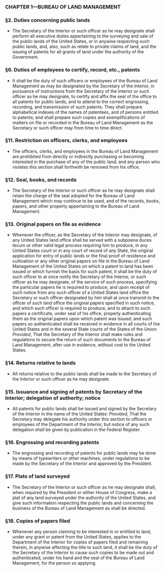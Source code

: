 ### **CHAPTER 1—BUREAU OF LAND MANAGEMENT**

### §2. Duties concerning public lands
* The Secretary of the Interior or such officer as he may designate shall perform all executive duties appertaining to the surveying and sale of the public lands of the United States, or in anywise respecting such public lands, and, also, such as relate to private claims of land, and the issuing of patents for all grants of land under the authority of the Government.

### §6. Duties of employees to certify, record, etc., patents
* It shall be the duty of such officers or employees of the Bureau of Land Management as may be designated by the Secretary of the Interior, in pursuance of instructions from the Secretary of the Interior or such officer as he may designate, to certify and affix the seal of the office to all patents for public lands, and to attend to the correct engrossing, recording, and transmission of such patents. They shall prepare alphabetical indexes of the names of patentees, and of persons entitled to patents; and shall prepare such copies and exemplifications of matters on file or recorded in the Bureau of Land Management as the Secretary or such officer may from time to time direct.

### §11. Restriction on officers, clerks, and employees
* The officers, clerks, and employees in the Bureau of Land Management are prohibited from directly or indirectly purchasing or becoming interested in the purchase of any of the public land; and any person who violates this section shall forthwith be removed from his office.

### §12. Seal, books, and records
* The Secretary of the Interior or such officer as he may designate shall retain the charge of the seal adopted for the Bureau of Land Management which may continue to be used, and of the records, books, papers, and other property appertaining to the Bureau of Land Management.

### §13. Original papers on file as evidence
* Whenever the officer, as the Secretary of the Interior may designate, of any United States land office shall be served with a subpoena duces tecum or other valid legal process requiring him to produce, in any United States court or in any court of record of any State, the original application for entry of public lands or the final proof of residence and cultivation or any other original papers on file in the Bureau of Land Management of the United States on which a patent to land has been issued or which furnish the basis for such patent, it shall be the duty of such officer to at once notify the Secretary of the Interior, or such officer as he may designate, of the service of such process, specifying the particular papers he is required to produce, and upon receipt of such notice from any such officer of a United States land office the Secretary or such officer designated by him shall at once transmit to the officer of such land office the original papers specified in such notice, and which such officer is required to produce, and to attach to such papers a certificate, under seal of his office, properly authenticating them as the original papers upon which patent was issued; and such papers so authenticated shall be received in evidence in all courts of the United States and in the several State courts of the States of the Union: _Provided_, That the Secretary of the Interior shall make rules and regulations to secure the return of such documents to the Bureau of Land Management, after use in evidence, without cost to the United States.

### §14. Returns relative to lands
* All returns relative to the public lands shall be made to the Secretary of the Interior or such officer as he may designate.

### §15. Issuance and signing of patents by Secretary of the Interior; delegation of authority; notice
* All patents for public lands shall be issued and signed by the Secretary of the Interior in the name of the United States: _Provided_, That the Secretary may delegate his authority under this section to officers or employees of the Department of the Interior, but notice of any such delegation shall be given by publication in the Federal Register.

### §16. Engrossing and recording patents
* The engrossing and recording of patents for public lands may be done by means of typewriters or other machines, under regulations to be made by the Secretary of the Interior and approved by the President.

### §17. Plats of land surveyed
* The Secretary of the Interior or such officer as he may designate shall, when required by the President or either House of Congress, make a plat of any land surveyed under the authority of the United States, and give such information respecting the public lands and concerning the business of the Bureau of Land Management as shall be directed.

### §18. Copies of papers filed
* Whenever any person claiming to be interested in or entitled to land, under any grant or patent from the United States, applies to the Department of the Interior for copies of papers filed and remaining therein, in anywise affecting the title to such land, it shall be the duty of the Secretary of the Interior to cause such copies to be made out and authenticated, under his hand and the seal of the Bureau of Land Management, for the person so applying.